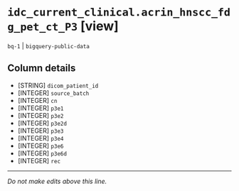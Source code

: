 # `idc_current_clinical.acrin_hnscc_fdg_pet_ct_P3` [view]
`bq-1` | `bigquery-public-data`

## Column details
* [STRING]    `dicom_patient_id`
* [INTEGER]   `source_batch`
* [INTEGER]   `cn`
* [INTEGER]   `p3e1`
* [INTEGER]   `p3e2`
* [INTEGER]   `p3e2d`
* [INTEGER]   `p3e3`
* [INTEGER]   `p3e4`
* [INTEGER]   `p3e6`
* [INTEGER]   `p3e6d`
* [INTEGER]   `rec`

-------------------------------------------------------------------------------
*Do not make edits above this line.*
